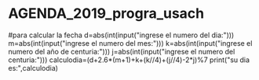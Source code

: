 # AGENDA_2019_progra_usach
#para calcular la fecha
d=abs(int(input("ingrese el numero del dia:")))
m=abs(int(input("ingrese el numero del mes:")))
k=abs(int(input("ingrese el numero del año de centuria:")))
j=abs(int(input("ingrese el numero del centuria:")))
calculodia=(d+2.6*(m+1)+k+(k//4)+(j//4)-2*j)%7
print("su dia es:",calculodia)
